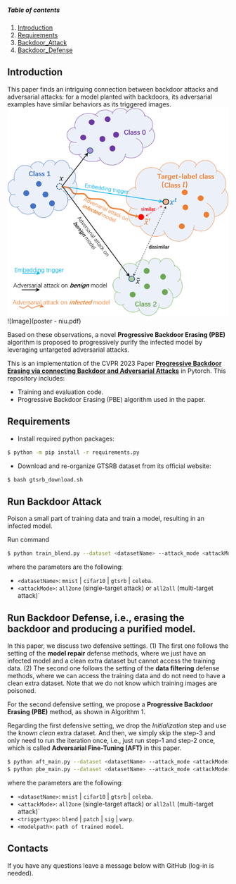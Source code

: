 ##### Table of contents
1. [Introduction](#Introduction)
2. [Requirements](#Requirements)
3. [Backdoor_Attack](#Backdoor_Attack)
4. [Backdoor_Defense](#Backdoor_Defense)


## Introduction


This paper finds an intriguing connection between backdoor attacks and adversarial attacks: for a model planted with backdoors,
its adversarial examples have similar behaviors as its triggered images. 
![Image](backdoor_feat_ill.png)
![Image](poster - niu.pdf)

Based on these observations, a novel **Progressive Backdoor Erasing (PBE)** algorithm is proposed to
progressively purify the infected model by leveraging untargeted adversarial attacks.

This is an implementation of the CVPR 2023 Paper **[Progressive Backdoor Erasing via connecting Backdoor and Adversarial Attacks](https://arxiv.org/abs/2202.06312)** in Pytorch. This repository includes:
- Training and evaluation code.
- Progressive Backdoor Erasing (PBE) algorithm used in the paper.


## Requirements
- Install required python packages:
```bash
$ python -m pip install -r requirements.py
```

- Download and re-organize GTSRB dataset from its official website:
```bash
$ bash gtsrb_download.sh
```

## Run Backdoor Attack
Poison a small part of training data and train a model, resulting in an infected model.

Run command 
```bash
$ python train_blend.py --dataset <datasetName> --attack_mode <attackMode>
```
where the parameters are the following:
- `<datasetName>`: `mnist` | `cifar10` | `gtsrb` | `celeba`.
- `<attackMode>`: `all2one` (single-target attack) or `all2all` (multi-target attack)`


## Run Backdoor Defense, i.e., erasing the backdoor and producing a purified model.
In this paper, we discuss two defensive settings. (1) The first one follows the setting of the **model repair** defense methods, where we just have an infected model and a clean extra dataset but cannot access the training data. (2) The second one follows the setting of the **data filtering** defense methods, where we can access the training data and do not need to have a clean extra dataset. Note that we do not know which training images are poisoned. 

For the second defensive setting, we propose a **Progressive Backdoor Erasing (PBE)** method, as shown in Algorithm 1. 

Regarding the first defensive setting, we drop the *Initialization* step and use the known *clean* extra dataset. And then, we simply skip the step-3 and only need to run the iteration once, i.e., just run step-1 and step-2 once, which is called **Adversarial Fine-Tuning (AFT)** in this paper.

```bash
$ python aft_main.py --dataset <datasetName> --attack_mode <attackMode> --trigger_type <triggertype> --model_path <modelpath> (with clean data)
$ python pbe_main.py --dataset <datasetName> --attack_mode <attackMode> --trigger_type <triggertype> --model_path <modelpath> (without clean data)
```
where the parameters are the following:
- `<datasetName>`: `mnist` | `cifar10` | `gtsrb` | `celeba`.
- `<attackMode>`: `all2one` (single-target attack) or `all2all` (multi-target attack)`
- `<triggertype>`: `blend` | `patch` | `sig` | `warp`.
- `<modelpath>`: `path of trained model`.


## Contacts

If you have any questions leave a message below with GitHub (log-in is needed).


